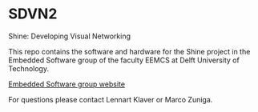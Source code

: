 # SDVN2
Shine: Developing Visual Networking

This repo contains the software and hardware for the Shine project in the Embedded Software group of the faculty EEMCS at Delft University of Technology.

[Embedded Software group website](http://www.es.ewi.tudelft.nl/)  

For questions please contact Lennart Klaver or Marco Zuniga.
